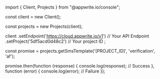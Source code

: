import { Client, Projects } from "@appwrite.io/console";

const client = new Client();

const projects = new Projects(client);

client
    .setEndpoint('https://cloud.appwrite.io/v1') // Your API Endpoint
    .setProject('5df5acd0d48c2') // Your project ID
;

const promise = projects.getSmsTemplate('[PROJECT_ID]', 'verification', 'af');

promise.then(function (response) {
    console.log(response); // Success
}, function (error) {
    console.log(error); // Failure
});